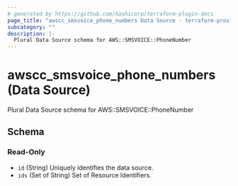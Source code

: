 ```yaml
---
# generated by https://github.com/hashicorp/terraform-plugin-docs
page_title: "awscc_smsvoice_phone_numbers Data Source - terraform-provider-awscc"
subcategory: ""
description: |-
  Plural Data Source schema for AWS::SMSVOICE::PhoneNumber
---
```


# awscc_smsvoice_phone_numbers (Data Source)

Plural Data Source schema for AWS::SMSVOICE::PhoneNumber



<!-- schema generated by tfplugindocs -->
## Schema

### Read-Only

- `id` (String) Uniquely identifies the data source.
- `ids` (Set of String) Set of Resource Identifiers.
